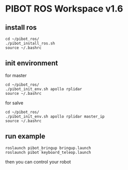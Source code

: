 # PIBOT ROS Workspace v1.6

## install ros
```shell
cd ~/pibot_ros/
./pibot_install_ros.sh
source ~/.bashrc
```

## init environment
for master
```shell
cd ~/pibot_ros/
./pibot_init_env.sh apollo rplidar
source ~/.bashrc
```

for salve
```shell
cd ~/pibot_ros/
./pibot_init_env.sh apollo rplidar master_ip
source ~/.bashrc
```

## run example
```
roslaunch pibot_bringup bringup.launch
roslaunch pibot keyboard_teleop.launch
```

then you can control your robot